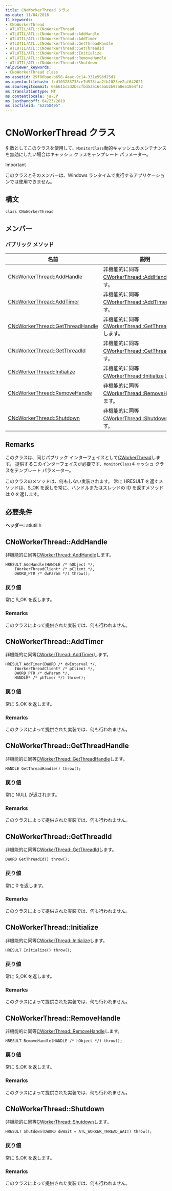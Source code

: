 ```yaml
---
title: CNoWorkerThread クラス
ms.date: 11/04/2016
f1_keywords:
- CNoWorkerThread
- ATLUTIL/ATL::CNoWorkerThread
- ATLUTIL/ATL::CNoWorkerThread::AddHandle
- ATLUTIL/ATL::CNoWorkerThread::AddTimer
- ATLUTIL/ATL::CNoWorkerThread::GetThreadHandle
- ATLUTIL/ATL::CNoWorkerThread::GetThreadId
- ATLUTIL/ATL::CNoWorkerThread::Initialize
- ATLUTIL/ATL::CNoWorkerThread::RemoveHandle
- ATLUTIL/ATL::CNoWorkerThread::Shutdown
helpviewer_keywords:
- CNoWorkerThread class
ms.assetid: 29f06bae-b658-4aac-9c14-331e996d25d1
ms.openlocfilehash: fcd103283738ce7d573faa2fb1025ee2af642021
ms.sourcegitcommit: 0ab61bc3d2b6cfbd52a16c6ab2b97a8ea1864f12
ms.translationtype: MT
ms.contentlocale: ja-JP
ms.lasthandoff: 04/23/2019
ms.locfileid: "62258495"
---
```

# <a name="cnoworkerthread-class"></a>CNoWorkerThread クラス

引数としてこのクラスを使用して、`MonitorClass`動的キャッシュのメンテナンスを無効にしたい場合はキャッシュ クラスをテンプレート パラメーター。

> [!IMPORTANT]
>  このクラスとそのメンバーは、Windows ランタイムで実行するアプリケーションでは使用できません。

## <a name="syntax"></a>構文

```
class CNoWorkerThread
```

## <a name="members"></a>メンバー

### <a name="public-methods"></a>パブリック メソッド

|名前|説明|
|----------|-----------------|
|[CNoWorkerThread::AddHandle](#addhandle)|非機能的に同等[CWorkerThread::AddHandle](../../atl/reference/cworkerthread-class.md#addhandle)します。|
|[CNoWorkerThread::AddTimer](#addtimer)|非機能的に同等[CWorkerThread::AddTimer](../../atl/reference/cworkerthread-class.md#addtimer)します。|
|[CNoWorkerThread::GetThreadHandle](#getthreadhandle)|非機能的に同等[CWorkerThread::GetThreadHandle](../../atl/reference/cworkerthread-class.md#getthreadhandle)します。|
|[CNoWorkerThread::GetThreadId](#getthreadid)|非機能的に同等[CWorkerThread::GetThreadId](../../atl/reference/cworkerthread-class.md#getthreadid)します。|
|[CNoWorkerThread::Initialize](#initialize)|非機能的に同等[CWorkerThread::Initialize](../../atl/reference/cworkerthread-class.md#initialize)します。|
|[CNoWorkerThread::RemoveHandle](#removehandle)|非機能的に同等[CWorkerThread::RemoveHandle](../../atl/reference/cworkerthread-class.md#removehandle)します。|
|[CNoWorkerThread::Shutdown](#shutdown)|非機能的に同等[CWorkerThread::Shutdown](../../atl/reference/cworkerthread-class.md#shutdown)します。|

## <a name="remarks"></a>Remarks

このクラスは、同じパブリック インターフェイスとして[CWorkerThread](../../atl/reference/cworkerthread-class.md)します。 提供するこのインターフェイスが必要です、`MonitorClass`キャッシュ クラスをテンプレート パラメーター。

このクラスのメソッドは、何もしない実装されます。 常に HRESULT を返すメソッドは、S_OK を返しを常に、ハンドルまたはスレッドの ID を返すメソッドは 0 を返します。

## <a name="requirements"></a>必要条件

**ヘッダー:** atlutil.h

##  <a name="addhandle"></a>  CNoWorkerThread::AddHandle

非機能的に同等[CWorkerThread::AddHandle](../../atl/reference/cworkerthread-class.md#addhandle)します。

```
HRESULT AddHandle(HANDLE /* hObject */,
    IWorkerThreadClient* /* pClient */,
    DWORD_PTR /* dwParam */) throw();
```

### <a name="return-value"></a>戻り値

常に S_OK を返します。

### <a name="remarks"></a>Remarks

このクラスによって提供された実装では、何も行われません。

##  <a name="addtimer"></a>  CNoWorkerThread::AddTimer

非機能的に同等[CWorkerThread::AddTimer](../../atl/reference/cworkerthread-class.md#addtimer)します。

```
HRESULT AddTimer(DWORD /* dwInterval */,
    IWorkerThreadClient* /* pClient */,
    DWORD_PTR /* dwParam */,
    HANDLE* /* phTimer */) throw();
```

### <a name="return-value"></a>戻り値

常に S_OK を返します。

### <a name="remarks"></a>Remarks

このクラスによって提供された実装では、何も行われません。

##  <a name="getthreadhandle"></a>  CNoWorkerThread::GetThreadHandle

非機能的に同等[CWorkerThread::GetThreadHandle](../../atl/reference/cworkerthread-class.md#getthreadhandle)します。

```
HANDLE GetThreadHandle() throw();
```

### <a name="return-value"></a>戻り値

常に NULL が返されます。

### <a name="remarks"></a>Remarks

このクラスによって提供された実装では、何も行われません。

##  <a name="getthreadid"></a>  CNoWorkerThread::GetThreadId

非機能的に同等[CWorkerThread::GetThreadId](../../atl/reference/cworkerthread-class.md#getthreadid)します。

```
DWORD GetThreadId() throw();
```

### <a name="return-value"></a>戻り値

常に 0 を返します。

### <a name="remarks"></a>Remarks

このクラスによって提供された実装では、何も行われません。

##  <a name="initialize"></a>  CNoWorkerThread::Initialize

非機能的に同等[CWorkerThread::Initialize](../../atl/reference/cworkerthread-class.md#initialize)します。

```
HRESULT Initialize() throw();
```

### <a name="return-value"></a>戻り値

常に S_OK を返します。

### <a name="remarks"></a>Remarks

このクラスによって提供された実装では、何も行われません。

##  <a name="removehandle"></a>  CNoWorkerThread::RemoveHandle

非機能的に同等[CWorkerThread::RemoveHandle](../../atl/reference/cworkerthread-class.md#removehandle)します。

```
HRESULT RemoveHandle(HANDLE /* hObject */) throw();
```

### <a name="return-value"></a>戻り値

常に S_OK を返します。

### <a name="remarks"></a>Remarks

このクラスによって提供された実装では、何も行われません。

##  <a name="shutdown"></a>  CNoWorkerThread::Shutdown

非機能的に同等[CWorkerThread::Shutdown](../../atl/reference/cworkerthread-class.md#shutdown)します。

```
HRESULT Shutdown(DWORD dwWait = ATL_WORKER_THREAD_WAIT) throw();
```

### <a name="return-value"></a>戻り値

常に S_OK を返します。

### <a name="remarks"></a>Remarks

このクラスによって提供された実装では、何も行われません。
